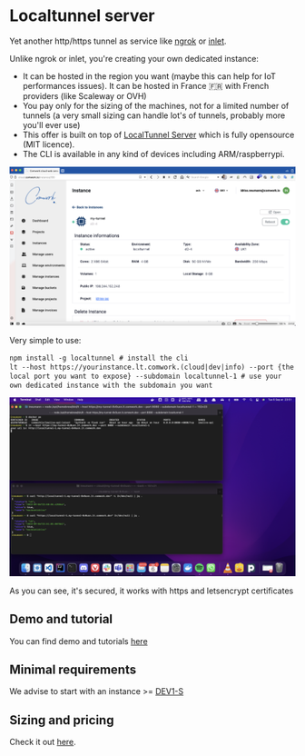 # Localtunnel server

Yet another http/https tunnel as service like [ngrok](https://ngrok.com) or [inlet](https://inlets.dev).

Unlike ngrok or inlet, you're creating your own dedicated instance:
* It can be hosted in the region you want (maybe this can help for IoT performances issues). It can be hosted in France 🇫🇷 with French providers (like Scaleway or OVH)
* You pay only for the sizing of the machines, not for a limited number of tunnels (a very small sizing can handle lot's of tunnels, probably more you'll ever use)
* This offer is built on top of [LocalTunnel Server](https://github.com/localtunnel/server) which is fully opensource (MIT licence).
* The CLI is available in any kind of devices including ARM/raspberrypi.

![lt_instance](./img/lt_instance.png)

Very simple to use:

```shell
npm install -g localtunnel # install the cli
lt --host https://yourinstance.lt.comwork.(cloud|dev|info) --port {the local port you want to expose} --subdomain localtunnel-1 # use your own dedicated instance with the subdomain you want
```

![lt_cli](./img/lt_cli.png)

As you can see, it's secured, it works with https and letsencrypt certificates

## Demo and tutorial

You can find demo and tutorials [here](./tutorials/localtunnel.md)

## Minimal requirements

We advise to start with an instance >= [DEV1-S](./sizing_pricing.md)

## Sizing and pricing

Check it out [here](./sizing_pricing.md).
